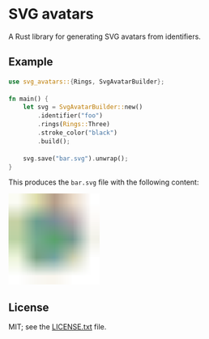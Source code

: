 # SVG avatars

A Rust library for generating SVG avatars from identifiers.

## Example

```rust
use svg_avatars::{Rings, SvgAvatarBuilder};

fn main() {
    let svg = SvgAvatarBuilder::new()
        .identifier("foo")
        .rings(Rings::Three)
        .stroke_color("black")
        .build();

    svg.save("bar.svg").unwrap();
}
```

This produces the `bar.svg` file with the following content:

<!-- markdownlint-disable no-inline-html -->
<img src="./src/foo.svg" alt="three rings example"
    width="180px"
    height="auto" />
<!-- markdownlint-enable no-inline-html -->

## License

MIT; see the [LICENSE.txt](./LICENSE.txt) file.
